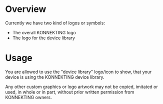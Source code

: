 # Overview

Currently we have two kind of logos or symbols:

* The overall KONNEKTING logo
* The logo for the device library

# Usage

You are allowed to use the "device library" logo/icon to show, that your device is using the KONNEKTING device library. 

Any other custom graphics or logo artwork may not be copied, imitated or used, in whole or in part, without prior written permission from KONNEKTING owners.

